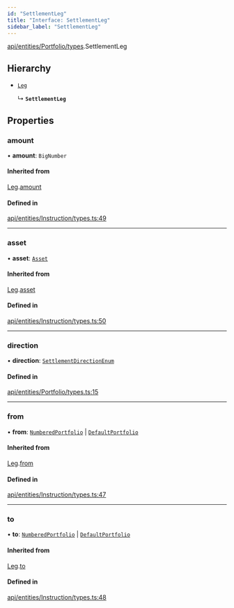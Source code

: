 ```yaml
---
id: "SettlementLeg"
title: "Interface: SettlementLeg"
sidebar_label: "SettlementLeg"
---
```


[api/entities/Portfolio/types](../../../../../../modules/API/Entities/Portfolio/Types/Types.md).SettlementLeg

## Hierarchy

- [`Leg`](../../../Instruction/Types/Leg/Leg.md)

  ↳ **`SettlementLeg`**

## Properties

### amount

• **amount**: `BigNumber`

#### Inherited from

[Leg](../../../Instruction/Types/Leg/Leg.md).[amount](../../../Instruction/Types/Leg/Leg.md#amount)

#### Defined in

[api/entities/Instruction/types.ts:49](https://github.com/F-OBrien/polymesh-sdk/blob/012f1745/src/api/entities/Instruction/types.ts#L49)

___

### asset

• **asset**: [`Asset`](../../../../../../classes/API/Entities/Asset/Asset.md)

#### Inherited from

[Leg](../../../Instruction/Types/Leg/Leg.md).[asset](../../../Instruction/Types/Leg/Leg.md#asset)

#### Defined in

[api/entities/Instruction/types.ts:50](https://github.com/F-OBrien/polymesh-sdk/blob/012f1745/src/api/entities/Instruction/types.ts#L50)

___

### direction

• **direction**: [`SettlementDirectionEnum`](../../../../../../enums/Types/SettlementDirectionEnum/SettlementDirectionEnum.md)

#### Defined in

[api/entities/Portfolio/types.ts:15](https://github.com/F-OBrien/polymesh-sdk/blob/012f1745/src/api/entities/Portfolio/types.ts#L15)

___

### from

• **from**: [`NumberedPortfolio`](../../../../../../classes/API/Entities/NumberedPortfolio/NumberedPortfolio.md) \| [`DefaultPortfolio`](../../../../../../classes/API/Entities/DefaultPortfolio/DefaultPortfolio.md)

#### Inherited from

[Leg](../../../Instruction/Types/Leg/Leg.md).[from](../../../Instruction/Types/Leg/Leg.md#from)

#### Defined in

[api/entities/Instruction/types.ts:47](https://github.com/F-OBrien/polymesh-sdk/blob/012f1745/src/api/entities/Instruction/types.ts#L47)

___

### to

• **to**: [`NumberedPortfolio`](../../../../../../classes/API/Entities/NumberedPortfolio/NumberedPortfolio.md) \| [`DefaultPortfolio`](../../../../../../classes/API/Entities/DefaultPortfolio/DefaultPortfolio.md)

#### Inherited from

[Leg](../../../Instruction/Types/Leg/Leg.md).[to](../../../Instruction/Types/Leg/Leg.md#to)

#### Defined in

[api/entities/Instruction/types.ts:48](https://github.com/F-OBrien/polymesh-sdk/blob/012f1745/src/api/entities/Instruction/types.ts#L48)
